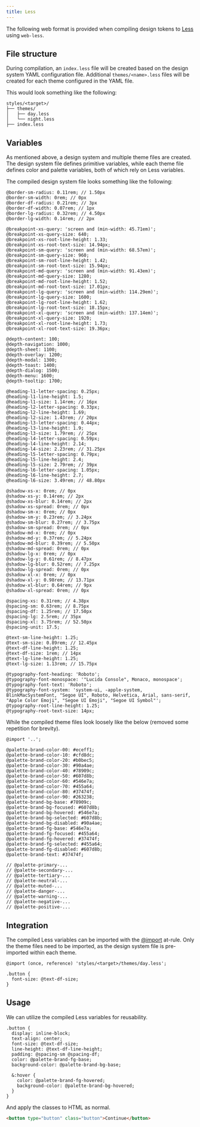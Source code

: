 ```yaml
---
title: Less
---
```


The following web format is provided when compiling design tokens to [Less](http://lesscss.org/)
using `web-less`.

## File structure

During compilation, an `index.less` file will be created based on the design system YAML
configuration file. Additional `themes/<name>.less` files will be created for each theme configured
in the YAML file.

This would look something like the following:

```
styles/<target>/
├── themes/
│   ├── day.less
│   └── night.less
├── index.less
```

## Variables

As mentioned above, a design system and multiple theme files are created. The design system file
defines primitive variables, while each theme file defines color and palette variables, both of
which rely on Less variables.

The compiled design system file looks something like the following:

```less
@border-sm-radius: 0.11rem; // 1.50px
@border-sm-width: 0rem; // 0px
@border-df-radius: 0.21rem; // 3px
@border-df-width: 0.07rem; // 1px
@border-lg-radius: 0.32rem; // 4.50px
@border-lg-width: 0.14rem; // 2px

@breakpoint-xs-query: 'screen and (min-width: 45.71em)';
@breakpoint-xs-query-size: 640;
@breakpoint-xs-root-line-height: 1.33;
@breakpoint-xs-root-text-size: 14.94px;
@breakpoint-sm-query: 'screen and (min-width: 68.57em)';
@breakpoint-sm-query-size: 960;
@breakpoint-sm-root-line-height: 1.42;
@breakpoint-sm-root-text-size: 15.94px;
@breakpoint-md-query: 'screen and (min-width: 91.43em)';
@breakpoint-md-query-size: 1280;
@breakpoint-md-root-line-height: 1.52;
@breakpoint-md-root-text-size: 17.01px;
@breakpoint-lg-query: 'screen and (min-width: 114.29em)';
@breakpoint-lg-query-size: 1600;
@breakpoint-lg-root-line-height: 1.62;
@breakpoint-lg-root-text-size: 18.15px;
@breakpoint-xl-query: 'screen and (min-width: 137.14em)';
@breakpoint-xl-query-size: 1920;
@breakpoint-xl-root-line-height: 1.73;
@breakpoint-xl-root-text-size: 19.36px;

@depth-content: 100;
@depth-navigation: 1000;
@depth-sheet: 1100;
@depth-overlay: 1200;
@depth-modal: 1300;
@depth-toast: 1400;
@depth-dialog: 1500;
@depth-menu: 1600;
@depth-tooltip: 1700;

@heading-l1-letter-spacing: 0.25px;
@heading-l1-line-height: 1.5;
@heading-l1-size: 1.14rem; // 16px
@heading-l2-letter-spacing: 0.33px;
@heading-l2-line-height: 1.69;
@heading-l2-size: 1.43rem; // 20px
@heading-l3-letter-spacing: 0.44px;
@heading-l3-line-height: 1.9;
@heading-l3-size: 1.79rem; // 25px
@heading-l4-letter-spacing: 0.59px;
@heading-l4-line-height: 2.14;
@heading-l4-size: 2.23rem; // 31.25px
@heading-l5-letter-spacing: 0.79px;
@heading-l5-line-height: 2.4;
@heading-l5-size: 2.79rem; // 39px
@heading-l6-letter-spacing: 1.05px;
@heading-l6-line-height: 2.7;
@heading-l6-size: 3.49rem; // 48.80px

@shadow-xs-x: 0rem; // 0px
@shadow-xs-y: 0.14rem; // 2px
@shadow-xs-blur: 0.14rem; // 2px
@shadow-xs-spread: 0rem; // 0px
@shadow-sm-x: 0rem; // 0px
@shadow-sm-y: 0.23rem; // 3.24px
@shadow-sm-blur: 0.27rem; // 3.75px
@shadow-sm-spread: 0rem; // 0px
@shadow-md-x: 0rem; // 0px
@shadow-md-y: 0.37rem; // 5.24px
@shadow-md-blur: 0.39rem; // 5.50px
@shadow-md-spread: 0rem; // 0px
@shadow-lg-x: 0rem; // 0px
@shadow-lg-y: 0.61rem; // 8.47px
@shadow-lg-blur: 0.52rem; // 7.25px
@shadow-lg-spread: 0rem; // 0px
@shadow-xl-x: 0rem; // 0px
@shadow-xl-y: 0.98rem; // 13.71px
@shadow-xl-blur: 0.64rem; // 9px
@shadow-xl-spread: 0rem; // 0px

@spacing-xs: 0.31rem; // 4.38px
@spacing-sm: 0.63rem; // 8.75px
@spacing-df: 1.25rem; // 17.50px
@spacing-lg: 2.5rem; // 35px
@spacing-xl: 3.75rem; // 52.50px
@spacing-unit: 17.5;

@text-sm-line-height: 1.25;
@text-sm-size: 0.89rem; // 12.45px
@text-df-line-height: 1.25;
@text-df-size: 1rem; // 14px
@text-lg-line-height: 1.25;
@text-lg-size: 1.13rem; // 15.75px

@typography-font-heading: 'Roboto';
@typography-font-monospace: '"Lucida Console", Monaco, monospace';
@typography-font-text: 'Roboto';
@typography-font-system: 'system-ui, -apple-system, BlinkMacSystemFont, "Segoe UI", Roboto, Helvetica, Arial, sans-serif, "Apple Color Emoji", "Segoe UI Emoji", "Segoe UI Symbol"';
@typography-root-line-height: 1.25;
@typography-root-text-size: 14px;
```

While the compiled theme files look loosely like the below (removed some repetition for brevity).

```less
@import '..';

@palette-brand-color-00: #eceff1;
@palette-brand-color-10: #cfd8dc;
@palette-brand-color-20: #b0bec5;
@palette-brand-color-30: #90a4ae;
@palette-brand-color-40: #78909c;
@palette-brand-color-50: #607d8b;
@palette-brand-color-60: #546e7a;
@palette-brand-color-70: #455a64;
@palette-brand-color-80: #37474f;
@palette-brand-color-90: #263238;
@palette-brand-bg-base: #78909c;
@palette-brand-bg-focused: #607d8b;
@palette-brand-bg-hovered: #546e7a;
@palette-brand-bg-selected: #607d8b;
@palette-brand-bg-disabled: #90a4ae;
@palette-brand-fg-base: #546e7a;
@palette-brand-fg-focused: #455a64;
@palette-brand-fg-hovered: #37474f;
@palette-brand-fg-selected: #455a64;
@palette-brand-fg-disabled: #607d8b;
@palette-brand-text: #37474f;

// @palette-primary-...
// @palette-secondary-...
// @palette-tertiary-...
// @palette-neutral-...
// @palette-muted-...
// @palette-danger-...
// @palette-warning-...
// @palette-negative-...
// @palette-positive-...
```

## Integration

The compiled Less variables can be imported with the
[@import](http://lesscss.org/features/#import-atrules-feature) at-rule. Only the theme files need to
be imported, as the design system file is pre-imported within each theme.

```less
@import (once, reference) 'styles/<target>/themes/day.less';

.button {
  font-size: @text-df-size;
}
```

## Usage

We can utilize the compiled Less variables for reusability.

```less
.button {
  display: inline-block;
  text-align: center;
  font-size: @text-df-size;
  line-height: @text-df-line-height;
  padding: @spacing-sm @spacing-df;
  color: @palette-brand-fg-base;
  background-color: @palette-brand-bg-base;

  &:hover {
    color: @palette-brand-fg-hovered;
    background-color: @palette-brand-bg-hovered;
  }
}
```

And apply the classes to HTML as normal.

```html
<button type="button" class="button">Continue</button>
```
